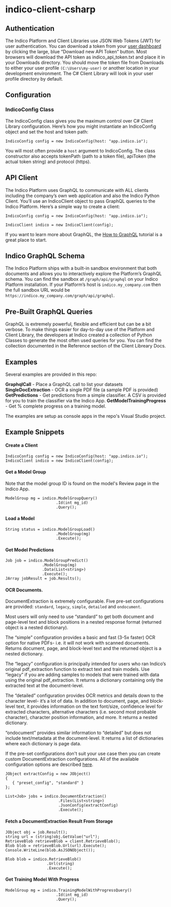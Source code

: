 # indico-client-csharp

## Authentication

The Indico Platform and Client Libraries use JSON Web Tokens (JWT) for user authentication. You can download a token 
from your [user dashboard](https://app.indico.io/auth/account) by clicking the large, blue “Download new API Token” button. 
Most browsers will download the API token as indico_api_token.txt and place it in your Downloads directory. You should move 
the token file from Downloads to either your user profile `(C:\Users\my-user)` or another location in your development 
environment. The C# Client Library will look in your user profile directory by default.

## Configuration

### IndicoConfig Class
The IndicoConfig class gives you the maximum control over C# Client Library configuration. Here’s how you might instantiate 
an IndicoConfig object and set the host and token path:
```
IndicoConfig config = new IndicoConfig(host: "app.indico.io");
```
You will most often provide a `host` argument to IndicoConfig. The class constructor also accepts tokenPath (path to a token file),
apiToken (the actual token string) and protocol (https).

## API Client

The Indico Platform uses GraphQL to communicate with ALL clients including the company’s own web application and also the 
Indico Python Client. You’ll use an IndicoClient object to pass GraphQL queries to the Indico Platform. Here’s a simple way 
to create a client:
```
IndicoConfig config = new IndicoConfig(host: "app.indico.io");

IndicoClient indico = new IndicoClient(config);
```
If you want to learn more about GraphQL, the [How to GraphQL](https://www.howtographql.com/) tutorial is a great place to start.

## Indico GraphQL Schema

The Indico Platform ships with a built-in sandbox environment that both documents and allows you to interactively explore 
the Platform’s GraphQL schema. You can find the sandbox at `/graph/api/graphql` on your Indico Platform installation. If your 
Platform’s host is `indico.my_company.com` then the full sandbox URL would be `https://indico.my_company.com/graph/api/graphql`.

## Pre-Built GraphQL Queries

GraphQL is extremely powerful, flexible and efficient but can be a bit verbose. To make things easier for day-to-day use of the 
Platform and Client Library, the developers at Indico created a collection of Python Classes to generate the most often used 
queries for you. You can find the collection documented in the Reference section of the Client Libreary Docs.

## Examples

Several examples are provided in this repo:

**GraphqlCall** - Place a GraphQL call to list your datasets
**SingleDocExtraction** - OCR a single PDF file (a sample PDF is provided)
**GetPredictions** - Get predictions from a simple classifier. A CSV is provided for you to train the classifier via the Indico App.
**GetModelTrainingProgress** - Get % complete progress on a training model.

The examples are setup as console apps in the repo's Visual Studio project.

## Example Snippets

#### Create a Client
```
IndicoConfig config = new IndicoConfig(host: "app.indico.io");
IndicoClient indico = new IndicoClient(config);
```

#### Get a Model Group

Note that the model group ID is found on the model's Review page in the Indico App.
```
ModelGroup mg = indico.ModelGroupQuery()
                      .Id(int mg_id)
                      .Query();
```

#### Load a Model
```
String status = indico.ModelGroupLoad()
                      .ModelGroup(mg)
                      .Execute();
```

#### Get Model Predictions
```
Job job = indico.ModelGroupPredict()
                .ModelGroup(mg)
                .Data(List<string>)
                .Execute();
JArray jobResult = job.Results();
```

#### OCR Documents.

DocumentExtraction is extremely configurable. Five pre-set configurations are provided: `standard`, `legacy`, `simple`, `detailed` and `ondocument`.

Most users will only need to use “standard” to get both document and page-level text and block positions in a nested 
response format (returned object is a nested dictionary).

The “simple” configuration provides a basic and fast (3-5x faster) OCR option for native PDFs- i.e. it will not work 
with scanned documents. Returns document, page, and block-level text and the returned object is a nested dictionary.

The “legacy” configuration is principally intended for users who ran Indico’s original pdf_extraction function to 
extract text and train models. Use “legacy” if you are adding samples to models that were trained with data using 
the original pdf_extraction. It returns a dictionary containing only the extracted text at the document-level.

The “detailed” configuration provides OCR metrics and details down to the character level- it’s a lot of data. In 
addition to document, page, and block-level text, it provides information on the text font/size, confidence level 
for extracted characters, alternative characters (i.e. second most probable character), character position information, 
and more. It returns a nested dictionary.

“ondocument” provides similar information to “detailed” but does not include text/metadata at the document-level. It 
returns a list of dictionaries where each dictionary is page data.

If the pre-set configurations don't suit your use case then you can create custom DocumentExtraction configurations.
All of the available configuration options are described [here](https://indicodatasolutions.github.io/indico-client-python/docextract_settings.html).

```
JObject extractConfig = new JObject()
{
   { "preset_config", "standard" }
};

List<Job> jobs = indico.DocumentExtraction()
                       .Files(List<string>)
                       .JsonConfig(extractConfig)
                       .Execute();
```

#### Fetch a DocumentExtraction Result From Storage
```
JObject obj = job.Result();
string url = (string)obj.GetValue("url");
RetrieveBlob retrieveBlob = client.RetrieveBlob();
Blob blob = retrieveBlob.Url(url).Execute();
Console.WriteLine(blob.AsJSONObject());

Blob blob = indico.RetrieveBlob()
                  .Url(string)
                  .Execute();
```

#### Get Training Model With Progress
```
ModelGroup mg = indico.TrainingModelWithProgressQuery()
                      .Id(int mg_id)
                      .Query();
```
